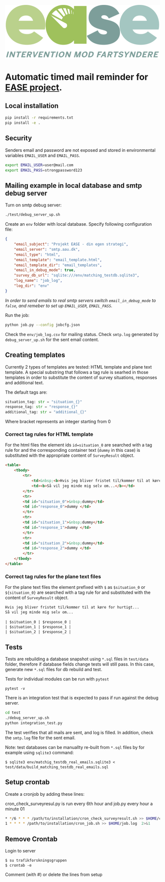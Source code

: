 ![](docs/ease_logo.png)
# Automatic timed mail reminder for [EASE project](https://vbn.aau.dk/da/projects/intervention-mod-fartsyndere).

## Local installation

```sh
pip install -r requirements.txt
pip install -e .
```

## Security
Senders email and password are not exposed and stored in environmental variables `EMAIL_USER` and `EMAIL_PASS`.

```sh
export EMAIL_USER=user@mail.com
export EMAIL_PASS=strongpassword123
```

## Mailing example in local database and smtp debug server
Turn on smtp debug server:
```sh
./test/debug_server_up.sh
```
Create an `env` folder with local database. Specify following configuration file:
```json
{
    "email_subject": "Projekt EASE - din egen strategi",
    "email_server": "smtp.aau.dk",
    "email_type": "html",
    "email_template": "email_template.html",
    "email_template_dir": "email_templates",
    "email_in_debug_mode": true,
    "survey_db_url": "sqlite:///env/matching_testdb.sqlite3",
    "log_name": "job_log",
    "log_dir": "env"
}
```
_In order to send emails to real smtp servers switch `email_in_debug_mode` to `false`, and remeber to set up `EMAIL_USER`, `EMAIL_PASS`._

Run the job:

```sh
python job.py --config jobcfg.json
```
Check the `env/job_log.csv` for mailing status. Check `smtp.log` generated by `debug_server_up.sh` for the sent email content.



## Creating templates
Currently 2 types of templates are tested: HTML template and plane text template. A special substring that follows a tag rule is searhed in those templates in order to substitute the content of survey situations, responses and additional text.

The default tags are:
```python
situation_tag: str = "situation_{}"
response_tag: str = "response_{}"
additional_tag: str = "additional_{}"
```
Where bracket represents an integer starting from 0

### Correct tag rules for HTML template
For the html files the element ids `id=situation_0` are searched with a tag rule for and the corresponding container text (`dummy` in this case) is substituted with the appropriate content of `SurveyResult` object.
```html
<table>
    <tbody>
        <tr>
            <td>&nbsp;<b>Hvis jeg bliver fristet til/kommer til at køre for hurtigt...</b></td>
            <td><b>Så vil jeg minde mig selv om...</b></td>
        </tr>
        <tr>
        <td id="situation_0">&nbsp;dummy</td>
        <td id="response_0">dummy </td>
        </tr>
        <tr>
        <td id="situation_1">&nbsp;dummy</td>
        <td id="response_1">dummy </td>
        </tr>
        <tr>
        <td id="situation_2">&nbsp;dummy</td>
        <td id="response_2">dummy </td>
        </tr>
    </tbody>
</table>
```
### Correct tag rules for the plane text files
For the plane text files the element prefixed with `$` as `$situation_0` or `${situation_0}` are searched with a tag rule for and substituted with the content of `SurveyResult` object.
```
Hvis jeg bliver fristet til/kommer til at køre for hurtigt...
Så vil jeg minde mig selv om...

| $situation_0 | $response_0 |
| $situation_1 | $response_1 |
| $situation_2 | $response_2 |
```

## Tests
Tests are rebuilding a database snapshot using `*.sql` files in `test/data` folder, therefore if database fields change tests will still pass. In this case, generate new `*.sql` files for db rebuild and test.

Tests for individual modules can be run with `pytest`
```
pytest -v
```

There is an integration test that is expected to pass if run against the debug server.
```sh
cd test
./debug_server_up.sh
python integration_test.py
```

The test verifies that all mails are sent, and log is filled. In addition, check the `smtp.log` file for the sent email.

Note: test databases can be manuallty re-built from `*.sql` files by for example using `sqlite3` command:
```shell
$ sqlite3 env/matchig_testdb_real_emails.sqlite3 < test/data/build_matching_testdb_real_emails.sql
```

## Setup crontab

Create a cronjob by adding these lines:

cron_check_surveyresul.py is run every 6th hour and job.py every hour a minute 01
```sh
* */6 * * * /path/to/installation/cron_check_surveyresult.sh >> $HOME/check_surveyresult.log  2>&1
1 * * * * /path/to/installation/cron_job.sh >> $HOME/job.log  2>&1
```

## Remove Crontab

Login to server

```shell
$ su trafikforskningsgruppen
$ crontab -e
```

Comment (with #) or delete the lines from setup